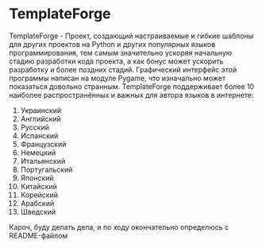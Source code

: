# TemplateForge

TemplateForge - Проект, создающий настраиваемые и гибкие шаблоны для других проектов на Python и других популярных языков программирования, тем самым значительно ускоряя начальную стадию разработки кода проекта, а как бонус может ускорить разработку и более поздних стадий.
Графический интерфейс этой программы написан на модуле Pygame, что изначально может показаться довольно странным.
TemplateForge поддерживает более 10 наиболее распространённых и важных для автора языков в интернете:
1. Украинский
2. Английский
3. Русский
4. Испанский
5. Французский
6. Немецкий
7. Итальянский
8. Португальский
9. Японский
10. Китайский
11. Корейский
12. Арабский
13. Шведский

Кароч, буду делать дела, и по ходу окончательно определюсь с README-файлом
